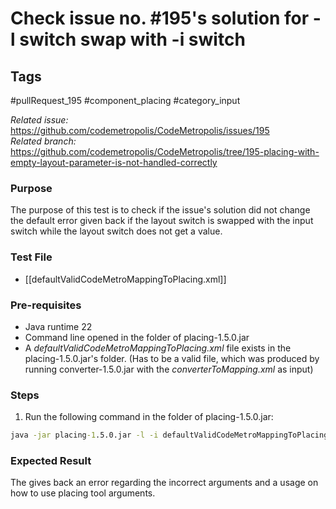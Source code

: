 # Check issue no. #195's solution for -l switch swap with -i switch

## Tags
#pullRequest_195 #component_placing #category_input 

_Related issue:_ https://github.com/codemetropolis/CodeMetropolis/issues/195 <br>
_Related branch:_ https://github.com/codemetropolis/CodeMetropolis/tree/195-placing-with-empty-layout-parameter-is-not-handled-correctly

### Purpose
The purpose of this test is to check if the issue's solution did not change the default error given back if the layout switch is swapped with the input switch while the layout switch does not get a value.

### Test File
- [[defaultValidCodeMetroMappingToPlacing.xml]]

### Pre-requisites
- Java runtime 22
- Command line opened in the folder of placing-1.5.0.jar
- A *defaultValidCodeMetroMappingToPlacing.xml* file exists in the placing-1.5.0.jar's folder. (Has to be a valid file, which was produced by running converter-1.5.0.jar with the *converterToMapping.xml* as input)

### Steps
1.  Run the following command in the folder of placing-1.5.0.jar:
   ```cmd
   java -jar placing-1.5.0.jar -l -i defaultValidCodeMetroMappingToPlacing.xml
   ```
   
### Expected Result
The gives back an error regarding the incorrect arguments and a usage on how to use placing tool arguments.